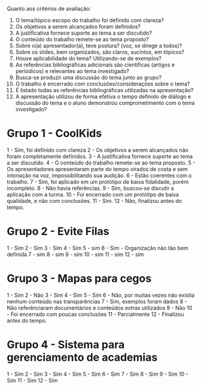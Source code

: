 Quanto aos critérios de avaliação:

1) O tema/tópico escopo do trabalho foi definido com clareza?
2) Os objetivos a serem alcançados foram definidos?
3) A justificativa fornece suporte ao tema a ser discutido?
4) O conteúdo do trabalho remete-se ao tema proposto?
5) Sobre o(a) apresentador(a), teve postura? (voz, se direge a todos)?
6) Sobre os slides, bem organizados, são claros, sucintos, em tópicos?
7) Houve aplicabilidade do tema? Utilizando-se de exemplos?
8) As referências bibliográficas adicionais são científicas (artigos e periódicos) e relevantes ao tema investigado?
9) Busca-se produzir uma discussão do tema junto ao grupo?
10) O trabalho é encerrado com conclusões/considerações sobre o tema?
11) É listado todas as referências bibliográficas utilizadas na apresentação?
12) A apresentação utilizou de forma efetiva o tempo definido de diálogo e discussão do tema e o aluno demonstrou comprometimento com o tema investigado?

# Grupo 1 - CoolKids

1 - Sim, foi definido com clareza
2 - Os objetivos a serem alcançados não foram completamente definidos.
3 - A justificativa fornece suporte ao tema a ser discutido.
4 - O conteúdo do trabalho remete-se ao tema proposto.
5 - Os apresentadores apresentaram parte do tempo virados de costa e sem intonação na voz, impossibilitando sua audição.
6 - Estão coerentes com o trabalho.
7 - Sim, foi aplicado em um protótipo de baixa fidalidade, porém incompleto.
8 - Não havia referências.
9 - Sim, buscou-se discutir a aplicação com a turma.
10 - Foi encerrado com um protótipo de baixa qualidade, e não com conclusões.
11 - Sim.
12 - Não, finalizou antes do tempo.

# Grupo 2 - Evite Filas

1 - Sim
2 - Sim
3 - Sim
4 - Sim
5 - sim
6 - Sim - Organização não tão bem definida 
7 - sim
8 - sim
9 - sim
10 - sim
11 - sim
12 - sim

# Grupo 3 - Mapas para cegos

1 - Sim
2 - Não
3 - Sim
4 - Sim
5 - Sim
6 - Não, por muitas vezes não existia nenhum conteúdo nas transparências
7 - Sim, exemplos foram dados
8 - Não referênciaram documentários e conteúdos extras utilizados
9 - Não
10 - Foi encerrado com poucas conclusões
11 - Parcialmente
12 - Finalizou antes do tempo.

# Grupo 4 - Sistema para gerenciamento de academias

1 - Sim
2 - Sim
3 - Sim
4 - Sim
5 - Sim
6 - Sim
7 - Sim
8 - Sim
9 - Sim
10 - Sim
11 - Sim
12 - Sim
